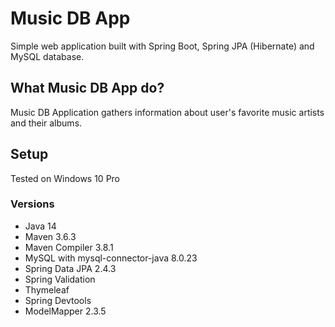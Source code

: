 # Music DB App

Simple web application built with Spring Boot, Spring JPA (Hibernate) and MySQL database. 

## What Music DB App do? 
Music DB Application gathers information about user's favorite music artists and their albums. 

## Setup

Tested on Windows 10 Pro

### Versions
- Java 14
- Maven 3.6.3
- Maven Compiler 3.8.1
-  MySQL with mysql-connector-java 8.0.23
- Spring Data JPA 2.4.3
- Spring Validation
- Thymeleaf
- Spring Devtools
- ModelMapper 2.3.5